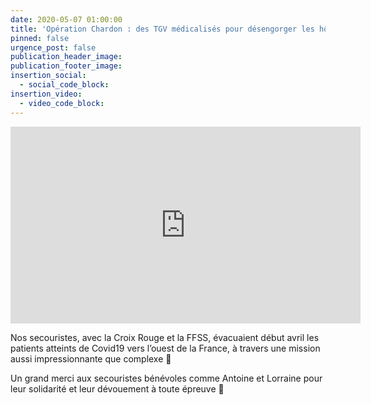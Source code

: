 ```yaml
---
date: 2020-05-07 01:00:00
title: 'Opération Chardon : des TGV médicalisés pour désengorger les hôpitaux saturés'
pinned: false
urgence_post: false
publication_header_image:
publication_footer_image:
insertion_social:
  - social_code_block:
insertion_video:
  - video_code_block:
---
```


<div class="embed-responsive embed-responsive-16by9"><iframe width="560" height="315" src="https://www.youtube.com/embed/sJ1b1LjSXCk" frameborder="0" allow="accelerometer; autoplay; encrypted-media; gyroscope; picture-in-picture" allowfullscreen=""></iframe></div>

Nos secouristes, avec la Croix Rouge et la FFSS, &eacute;vacuaient d&eacute;but avril les patients atteints de Covid19 vers l’ouest de la France, &agrave; travers une mission aussi impressionnante que complexe 💪

Un grand merci aux secouristes b&eacute;n&eacute;voles comme Antoine et Lorraine pour leur solidarit&eacute; et leur d&eacute;vouement &agrave; toute &eacute;preuve 🙏